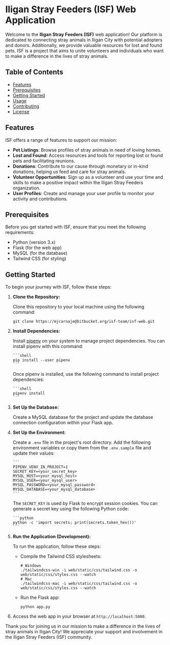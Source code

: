 # Iligan Stray Feeders (ISF) Web Application

Welcome to the **Iligan Stray Feeders (ISF)** web application! Our platform is dedicated to connecting stray animals in Iligan City with potential adopters and donors. Additionally, we provide valuable resources for lost and found pets. ISF is a project that aims to unite volunteers and individuals who want to make a difference in the lives of stray animals.

## Table of Contents

- [Features](#features)
- [Prerequisites](#prerequisites)
- [Getting Started](#getting-started)
- [Usage](#usage)
- [Contributing](#contributing)
- [License](#license)

## Features

ISF offers a range of features to support our mission:

- **Pet Listings**: Browse profiles of stray animals in need of loving homes.
- **Lost and Found**: Access resources and tools for reporting lost or found pets and facilitating reunions.
- **Donations**: Contribute to our cause through monetary or in-kind donations, helping us feed and care for stray animals.
- **Volunteer Opportunities**: Sign up as a volunteer and use your time and skills to make a positive impact within the Iligan Stray Feeders organization.
- **User Profiles**: Create and manage your user profile to monitor your activity and contributions.

## Prerequisites

Before you get started with ISF, ensure that you meet the following requirements:

- Python (version 3.x)
- Flask (for the web app)
- MySQL (for the database)
- Tailwind CSS (for styling)

## Getting Started

To begin your journey with ISF, follow these steps:

1.  **Clone the Repository:**

    Clone this repository to your local machine using the following command:

    ```shell
    git clone https://mjcarnaje@bitbucket.org/isf-team/isf-web.git
    ```

2.  **Install Dependencies:**

    Install [pipenv](https://pipenv.pypa.io/en/latest/) on your system to manage project dependencies. You can install pipenv with this command:

        ```shell
        pip install --user pipenv
        ```

    Once pipenv is installed, use the following command to install project dependencies:

        ```shell
        pipenv install
        ```

3.  **Set Up the Database:**

    Create a MySQL database for the project and update the database connection configuration within your Flask app.

4.  **Set Up the Environment:**

    Create a `.env` file in the project's root directory. Add the following environment variables or copy them from the `.env.sample` file and update their values:

        ```
        PIPENV_VENV_IN_PROJECT=1
        SECRET_KEY=<your_secret_key>
        MYSQL_HOST=<your_mysql_host>
        MYSQL_USER=<your_mysql_user>
        MYSQL_PASSWORD=<your_mysql_password>
        MYSQL_DATABASE=<your_mysql_database>
        ```

    The `SECRET_KEY` is used by Flask to encrypt session cookies. You can generate a secret key using the following Python code:

        ```python
        python -c 'import secrets; print(secrets.token_hex())'
        ```

5.  **Run the Application (Development):**

    To run the application, follow these steps:

    - Compile the Tailwind CSS stylesheets:

      ```shell
      # Windows
      ./tailwindcss-win -i web/static/css/tailwind.css -o web/static/css/styles.css --watch
      # Mac
      ./tailwindcss-mac -i web/static/css/tailwind.css -o web/static/css/styles.css --watch
      ```

    - Run the Flask app:

      ```shell
      python app.py
      ```

6.  Access the web app in your browser at `http://localhost:5000`.

Thank you for joining us in our mission to make a difference in the lives of stray animals in Iligan City! We appreciate your support and involvement in the Iligan Stray Feeders (ISF) community.
